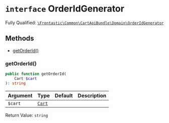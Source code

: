 # `interface`  OrderIdGenerator

Fully Qualified: [`\Frontastic\Common\CartApiBundle\Domain\OrderIdGenerator`](../../../../src/php/CartApiBundle/Domain/OrderIdGenerator.php)

## Methods

* [getOrderId()](#getorderid)

### getOrderId()

```php
public function getOrderId(
    Cart $cart
): string
```

Argument|Type|Default|Description
--------|----|-------|-----------
`$cart`|[`Cart`](Cart.md)||

Return Value: `string`

